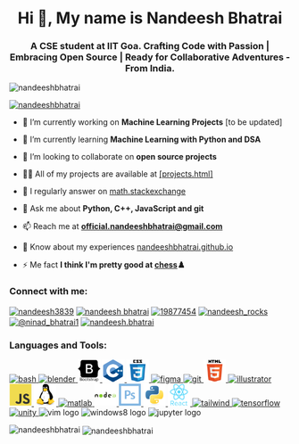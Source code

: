 <h1 align="center">Hi 👋, My name is Nandeesh Bhatrai</h1>
<h3 align="center">A CSE student at IIT Goa. Crafting Code with Passion | Embracing Open Source | Ready for Collaborative Adventures - From India.</h3>

<p align="left"> <img src="https://komarev.com/ghpvc/?username=nandeeshbhatrai&label=Profile%20views&color=0e75b6&style=flat" alt="nandeeshbhatrai" /> </p>

<p align="left"> <a href="https://github.com/ryo-ma/github-profile-trophy"><img src="https://github-profile-trophy.vercel.app/?username=nandeeshbhatrai&theme=monokai" alt="nandeeshbhatrai" /></a> </p>

- 🔭 I’m currently working on **Machine Learning Projects** [to be updated]

- 🌱 I’m currently learning **Machine Learning with Python and DSA**

- 👯 I’m looking to collaborate on **open source projects**

- 👨‍💻 All of my projects are available at [[projects.html]]([projects.html])

- 📝 I regularly answer on [math.stackexchange](math.stackexchange.com/users/806601/nandeesh-bhatrai)

- 💬 Ask me about **Python, C++, JavaScript and git**

- 📫 Reach me at **official.nandeeshbhatrai@gmail.com**

- 📄 Know about my experiences [nandeeshbhatrai.github.io](nandeeshbhatrai.github.io)

- ⚡ Me fact **I think I'm pretty good at [chess](https://www.chess.com/member/hellonandeesh)♟️**

<h3 align="left">Connect with me:</h3>
<p align="left">
<a href="https://twitter.com/nandeesh3839" target="blank"><img align="center" src="https://raw.githubusercontent.com/rahuldkjain/github-profile-readme-generator/master/src/images/icons/Social/twitter.svg" alt="nandeesh3839" height="30" width="40" /></a>
<a href="https://linkedin.com/in/nandeesh00bhatrai" target="blank"><img align="center" src="https://raw.githubusercontent.com/rahuldkjain/github-profile-readme-generator/master/src/images/icons/Social/linked-in-alt.svg" alt="nandeesh bhatrai" height="30" width="40" /></a>
<a href="https://stackoverflow.com/users/19877454" target="blank"><img align="center" src="https://raw.githubusercontent.com/rahuldkjain/github-profile-readme-generator/master/src/images/icons/Social/stack-overflow.svg" alt="19877454" height="30" width="40" /></a>
<a href="https://www.codechef.com/users/nandeesh_rocks" target="blank"><img align="center" src="https://cdn.jsdelivr.net/npm/simple-icons@3.1.0/icons/codechef.svg" alt="nandeesh_rocks" height="30" width="40" /></a>
<a href="https://www.hackerrank.com/ninad_bhatrai1" target="blank"><img align="center" src="https://raw.githubusercontent.com/rahuldkjain/github-profile-readme-generator/master/src/images/icons/Social/hackerrank.svg" alt="@ninad_bhatrai1" height="30" width="40" /></a>
<a href="https://codeforces.com/profile/nandeesh.bhatrai" target="blank"><img align="center" src="https://raw.githubusercontent.com/rahuldkjain/github-profile-readme-generator/master/src/images/icons/Social/codeforces.svg" alt="nandeesh.bhatrai" height="30" width="40" /></a>
</p>

<h3 align="left">Languages and Tools:</h3>
<p align="left"> <a href="https://www.gnu.org/software/bash/" target="_blank" rel="noreferrer"> <img src="https://www.vectorlogo.zone/logos/gnu_bash/gnu_bash-icon.svg" alt="bash" width="40" height="40"/> </a> <a href="https://www.blender.org/" target="_blank" rel="noreferrer"> <img src="https://download.blender.org/branding/community/blender_community_badge_white.svg" alt="blender" width="40" height="40"/> </a> <a href="https://getbootstrap.com" target="_blank" rel="noreferrer"> <img src="https://raw.githubusercontent.com/devicons/devicon/master/icons/bootstrap/bootstrap-plain-wordmark.svg" alt="bootstrap" width="40" height="40"/> </a> <a href="https://www.w3schools.com/cpp/" target="_blank" rel="noreferrer"> <img src="https://raw.githubusercontent.com/devicons/devicon/master/icons/cplusplus/cplusplus-original.svg" alt="cplusplus" width="40" height="40"/> </a> <a href="https://www.w3schools.com/css/" target="_blank" rel="noreferrer"> <img src="https://raw.githubusercontent.com/devicons/devicon/master/icons/css3/css3-original-wordmark.svg" alt="css3" width="40" height="40"/> </a> <a href="https://www.figma.com/" target="_blank" rel="noreferrer"> <img src="https://www.vectorlogo.zone/logos/figma/figma-icon.svg" alt="figma" width="40" height="40"/> </a> <a href="https://git-scm.com/" target="_blank" rel="noreferrer"> <img src="https://www.vectorlogo.zone/logos/git-scm/git-scm-icon.svg" alt="git" width="40" height="40"/> </a> <a href="https://www.w3.org/html/" target="_blank" rel="noreferrer"> <img src="https://raw.githubusercontent.com/devicons/devicon/master/icons/html5/html5-original-wordmark.svg" alt="html5" width="40" height="40"/> </a> <a href="https://www.adobe.com/in/products/illustrator.html" target="_blank" rel="noreferrer"> <img src="https://www.vectorlogo.zone/logos/adobe_illustrator/adobe_illustrator-icon.svg" alt="illustrator" width="40" height="40"/> </a> <a href="https://developer.mozilla.org/en-US/docs/Web/JavaScript" target="_blank" rel="noreferrer"> <img src="https://raw.githubusercontent.com/devicons/devicon/master/icons/javascript/javascript-original.svg" alt="javascript" width="40" height="40"/> </a> <a href="https://www.linux.org/" target="_blank" rel="noreferrer"> <img src="https://raw.githubusercontent.com/devicons/devicon/master/icons/linux/linux-original.svg" alt="linux" width="40" height="40"/> </a> <a href="https://www.mathworks.com/" target="_blank" rel="noreferrer"> <img src="https://upload.wikimedia.org/wikipedia/commons/2/21/Matlab_Logo.png" alt="matlab" width="40" height="40"/> </a> <a href="https://nodejs.org" target="_blank" rel="noreferrer"> <img src="https://raw.githubusercontent.com/devicons/devicon/master/icons/nodejs/nodejs-original-wordmark.svg" alt="nodejs" width="40" height="40"/> </a> <a href="https://www.photoshop.com/en" target="_blank" rel="noreferrer"> <img src="https://raw.githubusercontent.com/devicons/devicon/master/icons/photoshop/photoshop-line.svg" alt="photoshop" width="40" height="40"/> </a> <a href="https://www.python.org" target="_blank" rel="noreferrer"> <img src="https://raw.githubusercontent.com/devicons/devicon/master/icons/python/python-original.svg" alt="python" width="40" height="40"/> </a> <a href="https://reactjs.org/" target="_blank" rel="noreferrer"> <img src="https://raw.githubusercontent.com/devicons/devicon/master/icons/react/react-original-wordmark.svg" alt="react" width="40" height="40"/> </a> <a href="https://tailwindcss.com/" target="_blank" rel="noreferrer"> <img src="https://www.vectorlogo.zone/logos/tailwindcss/tailwindcss-icon.svg" alt="tailwind" width="40" height="40"/> </a> <a href="https://www.tensorflow.org" target="_blank" rel="noreferrer"> <img src="https://www.vectorlogo.zone/logos/tensorflow/tensorflow-icon.svg" alt="tensorflow" width="40" height="40"/> </a> <a href="https://unity.com/" target="_blank" rel="noreferrer"> <img src="https://www.vectorlogo.zone/logos/unity3d/unity3d-icon.svg" alt="unity" width="40" height="40"/> </a>  <img src="https://cdn.jsdelivr.net/gh/devicons/devicon/icons/vim/vim-original.svg" height="30" width="42" alt="vim logo"  />
  <img src="https://cdn.jsdelivr.net/gh/devicons/devicon/icons/windows8/windows8-original.svg" height="30" width="42" alt="windows8 logo"  /> <img src="https://cdn.jsdelivr.net/gh/devicons/devicon/icons/jupyter/jupyter-original.svg" height="30" width="42" alt="jupyter logo"  /> </p>

<p><img align="left" src="https://github-readme-stats.vercel.app/api/top-langs?username=nandeeshbhatrai&show_icons=true&locale=en&layout=compact" alt="nandeeshbhatrai" /></p>

<p>&nbsp;<img align="center" src="https://github-readme-stats.vercel.app/api?username=nandeeshbhatrai&show_icons=true&locale=en" alt="nandeeshbhatrai" /></p>
